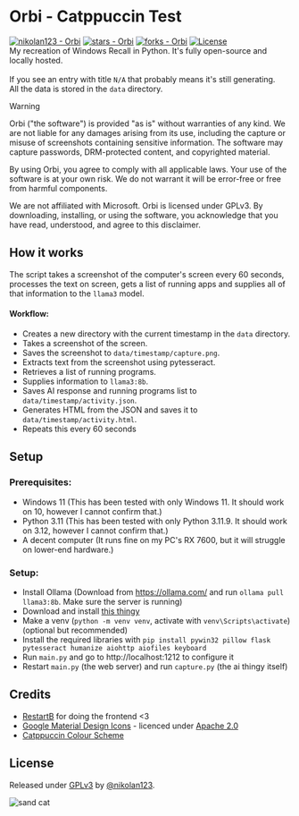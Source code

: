 # Orbi - Catppuccin Test
[![nikolan123 - Orbi](https://img.shields.io/static/v1?label=nikolan123&message=Orbi&color=blue&logo=github)](https://github.com/nikolan123/Orbi)
[![stars - Orbi](https://img.shields.io/github/stars/nikolan123/Orbi?style=social)](https://github.com/nikolan123/Orbi)
[![forks - Orbi](https://img.shields.io/github/forks/nikolan123/Orbi?style=social)](https://github.com/nikolan123/Orbi)
[![License](https://img.shields.io/badge/License-GPLv3-blue)](#license)
<br>
My recreation of Windows Recall in Python. It's fully open-source and locally hosted.
<br><br>
If you see an entry with title `N/A` that probably means it's still generating.<br>
All the data is stored in the `data` directory.
> [!WARNING]
> Orbi ("the software") is provided "as is" without warranties of any kind. We are not liable for any damages arising from its use, including the capture or misuse of screenshots containing sensitive information. The software may capture passwords, DRM-protected content, and copyrighted material.
>
> By using Orbi, you agree to comply with all applicable laws. Your use of the software is at your own risk. We do not warrant it will be error-free or free from harmful components.
>
> We are not affiliated with Microsoft. Orbi is licensed under GPLv3. By downloading, installing, or using the software, you acknowledge that you have read, understood, and agree to this disclaimer.
## How it works
The script takes a screenshot of the computer's screen every 60 seconds, processes the text on screen, gets a list of running apps and supplies all of that information to the `llama3` model.
#### Workflow:
- Creates a new directory with the current timestamp in the `data` directory.
- Takes a screenshot of the screen.
- Saves the screenshot to `data/timestamp/capture.png`.
- Extracts text from the screenshot using pytesseract.
- Retrieves a list of running programs.
- Supplies information to `llama3:8b`.
- Saves AI response and running programs list to `data/timestamp/activity.json`.
- Generates HTML from the JSON and saves it to `data/timestamp/activity.html`.
- Repeats this every 60 seconds
## Setup
### Prerequisites:
- Windows 11 (This has been tested with only Windows 11. It should work on 10, however I cannot confirm that.)
- Python 3.11 (This has been tested with only Python 3.11.9. It should work on 3.12, however I cannot confirm that.)
- A decent computer (It runs fine on my PC's RX 7600, but it will struggle on lower-end hardware.)
### Setup:
- Install Ollama (Download from https://ollama.com/ and run `ollama pull llama3:8b`. Make sure the server is running)
- Download and install [this thingy](https://github.com/UB-Mannheim/tesseract/releases/download/v5.4.0.20240606/tesseract-ocr-w64-setup-5.4.0.20240606.exe)
- Make a venv (`python -m venv venv`, activate with `venv\Scripts\activate`) (optional but recommended)
- Install the required libraries with `pip install pywin32 pillow flask pytesseract humanize aiohttp aiofiles keyboard`
- Run `main.py` and go to http://localhost:1212 to configure it
- Restart `main.py` (the web server) and run `capture.py` (the ai thingy itself)
## Credits
- [RestartB](https://github.com/RestartB) for doing the frontend <3
- [Google Material Design Icons](https://github.com/google/material-design-icons) - licenced under [Apache 2.0](https://github.com/google/material-design-icons/blob/master/LICENSE)
- [Catppuccin Colour Scheme](https://catppuccin.com/)
## License
Released under [GPLv3](/LICENSE) by [@nikolan123](https://github.com/nikolan123).

![sand cat](http://i.ipg.pw/sandcats/sunaaa0720-20210425-0005.jpg)
